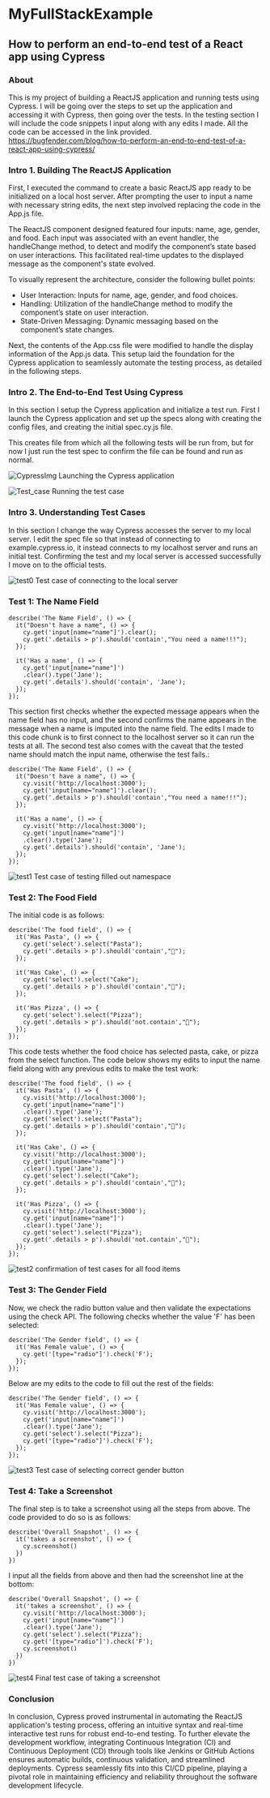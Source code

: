 # MyFullStackExample
## How to perform an end-to-end test of a React app using Cypress 

### About
This is my project of building a ReactJS application and running tests using Cypress. I will be going over the steps to set up the application and accessing it with Cypress, then going over the tests.
In the testing section I will include the code snippets I input along with any edits I made. All the code can be accessed in the link provided.
https://bugfender.com/blog/how-to-perform-an-end-to-end-test-of-a-react-app-using-cypress/

### Intro 1. Building The ReactJS Application
First, I executed the command to create a basic ReactJS app ready to be initialized on a local host server. After prompting the user to input a name with necessary string edits, the next step involved replacing the code in the App.js file.

The ReactJS component designed featured four inputs: name, age, gender, and food. Each input was associated with an event handler, the handleChange method, to detect and modify the component’s state based on user interactions. This facilitated real-time updates to the displayed message as the component's state evolved.

To visually represent the architecture, consider the following bullet points:

* User Interaction: Inputs for name, age, gender, and food choices.
* Handling: Utilization of the handleChange method to modify the component’s state on user interaction.
* State-Driven Messaging: Dynamic messaging based on the component’s state changes.

Next, the contents of the App.css file were modified to handle the display information of the App.js data. This setup laid the foundation for the Cypress application to seamlessly automate the testing process, as detailed in the following steps.

### Intro 2. The End-to-End Test Using Cypress
In this section I setup the Cypress application and initialize a test run. 
First I launch the Cypress application and set up the specs along with creating the config files, and creating the initial spec.cy.js file.

This creates file from which all the following tests will be run from, but for now I just run the test spec to confirm the file can be found and run as normal.

![CypressImg](CypressImg.png)
Launching the Cypress application

![Test_case](Test_case.png)
Running the test case

### Intro 3. Understanding Test Cases
In this section I change the way Cypress accesses the server to my local server.
I edit the spec file so that instead of connecting to example.cypress.io, it instead connects to my localhost server and runs an initial test.
Confirming the test and my local server is accessed successfully I move on to the official tests.

![test0](pic1.PNG)
Test case of connecting to the local server
### Test 1: The Name Field
```
describe('The Name Field', () => {
  it("Doesn't have a name", () => {
    cy.get('input[name="name"]').clear();
    cy.get('.details > p').should('contain',"You need a name!!!");
  });

  it('Has a name', () => {
    cy.get('input[name="name"]')
    .clear().type('Jane');
    cy.get('.details').should('contain', 'Jane');
  });
});
```
This section first checks whether the expected message appears when the name field has no input, and the second confirms the name appears in the message when a name is imputed into the name field.
The edits I made to this code chunk is to first connect to the localhost server so it can run the tests at all. The second test also comes with the caveat that the tested name should match the input name, otherwise the test fails.:
```
describe('The Name Field', () => {
  it("Doesn't have a name", () => {
    cy.visit('http://localhost:3000');
    cy.get('input[name="name"]').clear();
    cy.get('.details > p').should('contain',"You need a name!!!");
  });

  it('Has a name', () => {
    cy.visit('http://localhost:3000');
    cy.get('input[name="name"]')
    .clear().type('Jane');
    cy.get('.details').should('contain', 'Jane');
  });
});
```
![test1](pic2.PNG)
Test case of testing filled out namespace

### Test 2: The Food Field
The initial code is as follows:
```
describe('The food field', () => {
  it('Has Pasta', () => {
    cy.get('select').select("Pasta");
    cy.get('.details > p').should('contain',"🍝");
  });

  it('Has Cake', () => {
    cy.get('select').select("Cake");
    cy.get('.details > p').should('contain',"🎂");
  });

  it('Has Pizza', () => {
    cy.get('select').select("Pizza");
    cy.get('.details > p').should('not.contain',"🎂");
  });
});
```
This code tests whether the food choice has selected pasta, cake, or pizza from the select function. The code below shows my edits to input the name field along with any previous edits to make the test work:
```
describe('The food field', () => {
  it('Has Pasta', () => {
    cy.visit('http://localhost:3000');
    cy.get('input[name="name"]')
    .clear().type('Jane');
    cy.get('select').select("Pasta");
    cy.get('.details > p').should('contain',"🍝");
  });

  it('Has Cake', () => {
    cy.visit('http://localhost:3000');
    cy.get('input[name="name"]')
    .clear().type('Jane');
    cy.get('select').select("Cake");
    cy.get('.details > p').should('contain',"🎂");
  });

  it('Has Pizza', () => {
    cy.visit('http://localhost:3000');
    cy.get('input[name="name"]')
    .clear().type('Jane');
    cy.get('select').select("Pizza");
    cy.get('.details > p').should('not.contain',"🎂");
  });
});
```
![test2](pic3.PNG)
confirmation of test cases for all food items

### Test 3: The Gender Field
Now, we check the radio button value and then validate the expectations using the check API.
The following checks whether the value 'F' has been selected:
```
describe('The Gender field', () => {
  it('Has Female value', () => {
    cy.get('[type="radio"]').check('F');
  });
});
```
Below are my edits to the code to fill out the rest of the fields:
```
describe('The Gender field', () => {
  it('Has Female value', () => {
    cy.visit('http://localhost:3000');
    cy.get('input[name="name"]')
    .clear().type('Jane');
    cy.get('select').select("Pizza");
    cy.get('[type="radio"]').check('F');
  });
});
```
![test3](pic4.PNG)
Test case of selecting correct gender button

### Test 4: Take a Screenshot
The final step is to take a screenshot using all the steps from above. The code provided to do so is as follows:
```
describe('Overall Snapshot', () => {
  it('takes a screenshot', () => {
    cy.screenshot()
  })
})
```
I input all the fields from above and then had the screenshot line at the bottom:
```
describe('Overall Snapshot', () => {
  it('takes a screenshot', () => {
    cy.visit('http://localhost:3000');
    cy.get('input[name="name"]')
    .clear().type('Jane');
    cy.get('select').select("Pizza");
    cy.get('[type="radio"]').check('F');
    cy.screenshot()
  })
})
```
![test4](pic5.PNG)
Final test case of taking a screenshot

### Conclusion

In conclusion, Cypress proved instrumental in automating the ReactJS application's testing process, offering an intuitive syntax and real-time interactive test runs for robust end-to-end testing. To further elevate the development workflow, integrating Continuous Integration (CI) and Continuous Deployment (CD) through tools like Jenkins or GitHub Actions ensures automatic builds, continuous validation, and streamlined deployments. Cypress seamlessly fits into this CI/CD pipeline, playing a pivotal role in maintaining efficiency and reliability throughout the software development lifecycle.